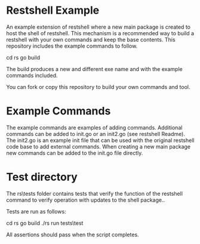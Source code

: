 # Restshell Example
An example extension of restshell where a new main package is created to host the shell of restshell. This mechanism is a recommended way to build a restshell with your own commands and keep the base contents. This repository includes the example commands to follow.

cd rs
go build

The build produces a new and different exe name and with the example commands included.

You can fork or copy this repository to build your own commands and tool.

# Example Commands
The example commands are examples of adding commands. Additional commands can be added to init.go or an init2.go (see restshell Readme). The init2.go is an example init file that can be used with the original restshell code base to add external commands. When creating a new main package new commands can be added to the init.go file directly.

# Test directory
The rs\tests folder contains tests that verify the function of the restshell command to verify operation with updates to the shell package..

Tests are run as follows:

cd rs
go build
./rs run tests\test

All assertions should pass when the script completes.
